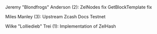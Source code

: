 Jeremy "Blondfrogs" Anderson (2):
      ZelNodes fix
      GetBlockTemplate fix

Miles Manley (3):
      Upstream Zcash
      Docs
      Testnet
      
Wilke "Lolliedieb" Trei (1):
      Implementation of ZelHash
